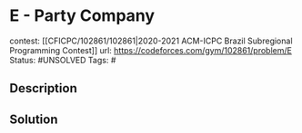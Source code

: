 # E - Party Company

contest: [[CFICPC/102861/102861|2020-2021 ACM-ICPC Brazil Subregional Programming Contest]]
url: https://codeforces.com/gym/102861/problem/E
Status: #UNSOLVED
Tags: #

## Description

## Solution

